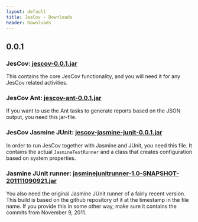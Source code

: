```yaml
---
layout: default
title: JesCov - Downloads
header: Downloads
---
```


## 0.0.1
### JesCov: [jescov-0.0.1.jar](https://github.com/downloads/jescov/jescov/jescov-0.0.1.jar)
This contains the core JesCov functionality, and you will need it for any JesCov related activities.

### JesCov Ant: [jescov-ant-0.0.1.jar](https://github.com/downloads/jescov/jescov-ant/jescov-ant-0.0.1.jar)
If you want to use the Ant tasks to generate reports based on the JSON output, you need this jar-file.

### JesCov Jasmine JUnit: [jescov-jasmine-junit-0.0.1.jar](https://github.com/downloads/jescov/jescov-jasmine-junit/jescov-jasmine-junit-0.0.1.jar)
In order to run JesCov together with Jasmine and JUnit, you need this file. It contains the actual `JasmineTestRunner` and a class that creates configuration based on system properties.

### Jasmine JUnit runner: [jasminejunitrunner-1.0-SNAPSHOT-201111090921.jar](https://github.com/downloads/jescov/jescov-jasmine-junit/jasminejunitrunner-1.0-SNAPSHOT-201111090921.jar)
You also need the original Jasmine JUnit runner of a fairly recent version. This build is based on the github repository of it at the timestamp in the file name. If you provide this in some other way, make sure it contains the commits from November 9, 2011.
